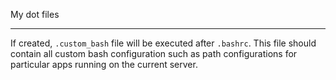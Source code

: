 My dot files

---

If created, `.custom_bash` file will be executed after `.bashrc`.
This file should contain all custom bash configuration such as path configurations for
particular apps running on the current server.
